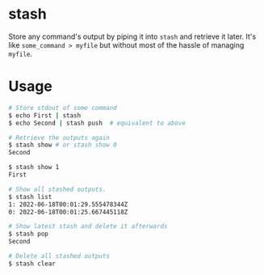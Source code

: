 # stash

Store any command's output by piping it into `stash` and retrieve it later. It's like `some_command > myfile` but without most of the hassle of managing `myfile`.

# Usage

```bash
# Store stdout of some command
$ echo First | stash
$ echo Second | stash push  # equivalent to above

# Retrieve the outputs again
$ stash show # or stash show 0
Second

$ stash show 1
First

# Show all stashed outputs.
$ stash list
1: 2022-06-18T00:01:29.555478344Z
0: 2022-06-18T00:01:25.667445118Z

# Show latest stash and delete it afterwards
$ stash pop
Second

# Delete all stashed outputs
$ stash clear
```
